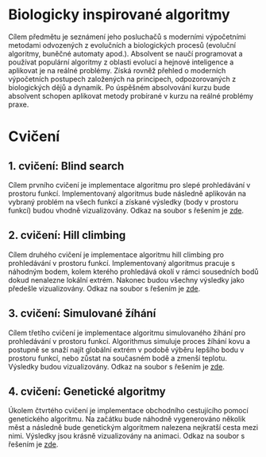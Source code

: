 # Biologicky inspirované algoritmy

Cílem předmětu je seznámení jeho posluchačů s moderními výpočetními metodami odvozených z evolučních a biologických
procesů (evoluční algoritmy, buněčné automaty apod.). Absolvent se naučí programovat a používat populární algoritmy z
oblasti evolucí a hejnové inteligence a aplikovat je na reálné problémy. Získá rovněž přehled o moderních výpočetních
postupech založených na principech, odpozorovaných z biologických dějů a dynamik. Po úspěšném absolvování kurzu bude
absolvent schopen aplikovat metody probírané v kurzu na reálné problémy praxe.

# Cvičení

## 1. cvičení: Blind search

Cílem prvního cvičení je implementace algoritmu pro slepé prohledávání v prostoru funkcí. Implementovaný algoritmus
bude následně aplikován na vybraný problém na všech funkcí a získané výsledky (body v prostoru funkcí) budou vhodně
vizualizovány. Odkaz na soubor s řešením je [zde](tasks/task1_2_3/solution.py).

## 2. cvičení: Hill climbing

Cílem druhého cvičení je implementace algoritmu hill climbing pro prohledávání v prostoru funkcí. Implementovaný
algoritmus pracuje s náhodným bodem, kolem kterého prohledává okolí v rámci sousedních bodů dokud nenalezne lokální
extrém. Nakonec budou všechny výsledky jako předešle vizualizovány. Odkaz na soubor s řešením
je [zde](tasks/task1_2_3/solution.py).

## 3. cvičení: Simulované žíhání

Cílem třetího cvičení je implementace algoritmu simulovaného žíhání pro prohledávání v prostoru funkcí. Algorithmus
simuluje proces žíhání kovu a postupně se snaží najít globální extrém v podobě výběru lepšího bodu v prostoru funkcí,
nebo zůstat na současném bodě a zmenší teplotu. Výsledky budou vizualizovány. Odkaz na soubor s řešením
je [zde](tasks/task1_2_3/solution.py).

## 4. cvičení: Genetické algoritmy

Úkolem čtvrtého cvičení je implementace obchodního cestujícího pomocí genetického algoritmu. Na začátku bude náhodně
vygenerováno několik měst a následně bude genetickým algoritmem nalezena nejkratší cesta mezi nimi. Výsledky jsou
krásně vizualizovány na animaci. Odkaz na soubor s řešením je [zde](tasks/task4.py). 